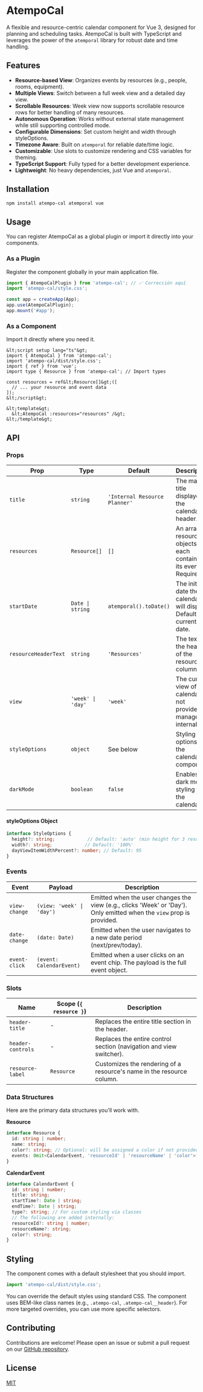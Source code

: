 # AtempoCal

A flexible and resource-centric calendar component for Vue 3, designed for planning and scheduling tasks. AtempoCal is built with TypeScript and leverages the power of the `atemporal` library for robust date and time handling.

## Features

- **Resource-based View**: Organizes events by resources (e.g., people, rooms, equipment).
- **Multiple Views**: Switch between a full week view and a detailed day view.
- **Scrollable Resources**: Week view now supports scrollable resource rows for better handling of many resources.
- **Autonomous Operation**: Works without external state management while still supporting controlled mode.
- **Configurable Dimensions**: Set custom height and width through styleOptions.
- **Timezone Aware**: Built on `atemporal` for reliable date/time logic.
- **Customizable**: Use slots to customize rendering and CSS variables for theming.
- **TypeScript Support**: Fully typed for a better development experience.
- **Lightweight**: No heavy dependencies, just Vue and `atemporal`.

## Installation

```bash
npm install atempo-cal atemporal vue
```

## Usage

You can register AtempoCal as a global plugin or import it directly into your components.

### As a Plugin

Register the component globally in your main application file.

```typescript
import { AtempoCalPlugin } from 'atempo-cal'; // ✅ Corrección aquí
import 'atempo-cal/style.css';

const app = createApp(App);
app.use(AtempoCalPlugin);
app.mount('#app');
```

### As a Component

Import it directly where you need it.

```vue
&lt;script setup lang="ts"&gt;
import { AtempoCal } from 'atempo-cal';
import 'atempo-cal/dist/style.css';
import { ref } from 'vue';
import type { Resource } from 'atempo-cal'; // Import types

const resources = ref&lt;Resource[]&gt;([
  // ... your resource and event data
]);
&lt;/script&gt;

&lt;template&gt;
  &lt;AtempoCal :resources="resources" /&gt;
&lt;/template&gt;
```

## API

### Props

| Prop                      | Type                      | Default                       | Description                                                                 |
| ------------------------- | ------------------------- | ----------------------------- | --------------------------------------------------------------------------- |
| `title`                   | `string`                  | `'Internal Resource Planner'` | The main title displayed in the calendar header.                            |
| `resources`               | `Resource[]`              | `[]`                          | An array of resource objects, each containing its events. Required.         |
| `startDate`               | `Date \| string`          | `atemporal().toDate()`        | The initial date the calendar will display. Defaults to current date.       |
| `resourceHeaderText`      | `string`                  | `'Resources'`                 | The text for the header of the resource column.                             |
| `view`                    | `'week' \| 'day'`         | `'week'`                      | The current view of the calendar. If not provided, managed internally.      |
| `styleOptions`            | `object`                  | See below                     | Styling options for the calendar component.                                 |
| `darkMode`                | `boolean`                 | `false`                       | Enables dark mode styling for the calendar.                                 |

#### styleOptions Object

```typescript
interface StyleOptions {
  height?: string;            // Default: 'auto' (min height for 3 resources)
  width?: string;            // Default: '100%'
  dayViewItemWidthPercent?: number; // Default: 95
}
```

### Events

| Event           | Payload                               | Description                                                              |
| --------------- | ------------------------------------- | ------------------------------------------------------------------------ |
| `view-change`   | `(view: 'week' \| 'day')`             | Emitted when the user changes the view (e.g., clicks 'Week' or 'Day'). Only emitted when the `view` prop is provided.   |
| `date-change`   | `(date: Date)`                        | Emitted when the user navigates to a new date period (next/prev/today).  |
| `event-click`   | `(event: CalendarEvent)`              | Emitted when a user clicks on an event chip. The payload is the full event object. |

### Slots

| Name               | Scope (`{ resource }`) | Description                                                              |
| ------------------ | ---------------------- | ------------------------------------------------------------------------ |
| `header-title`     | -                      | Replaces the entire title section in the header.                         |
| `header-controls`  | -                      | Replaces the entire control section (navigation and view switcher).      |
| `resource-label`   | `Resource`             | Customizes the rendering of a resource's name in the resource column.    |

### Data Structures

Here are the primary data structures you'll work with.

**Resource**
```typescript
interface Resource {
  id: string | number;
  name: string;
  color?: string; // Optional: will be assigned a color if not provided
  events: Omit<CalendarEvent, 'resourceId' | 'resourceName' | 'color'>[];
}
```

**CalendarEvent**
```typescript
interface CalendarEvent {
  id: string | number;
  title: string;
  startTime?: Date | string;
  endTime?: Date | string;
  type?: string; // For custom styling via classes
  // The following are added internally:
  resourceId?: string | number;
  resourceName?: string;
  color?: string;
}
```

## Styling

The component comes with a default stylesheet that you should import.

```javascript
import 'atempo-cal/dist/style.css';
```

You can override the default styles using standard CSS. The component uses BEM-like class names (e.g., `.atempo-cal`, `.atempo-cal__header`). For more targeted overrides, you can use more specific selectors.

## Contributing

Contributions are welcome! Please open an issue or submit a pull request on our [GitHub repository](https://github.com/your-username/atempo-cal).

## License

[MIT](https://github.com/your-username/atempo-cal/blob/main/LICENSE)
